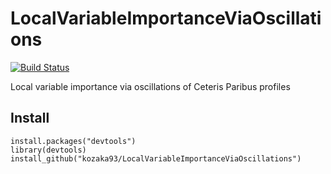 # LocalVariableImportanceViaOscillations


[![Build
Status](https://travis-ci.org/kozaka93/LocalVariableImportanceViaOscillations.svg?branch=master)](https://travis-ci.com/kozaka93/LocalVariableImportanceViaOscillations)


Local variable importance via oscillations of Ceteris Paribus profiles


## Install 
```{r}
install.packages("devtools")
library(devtools)
install_github("kozaka93/LocalVariableImportanceViaOscillations")
```


